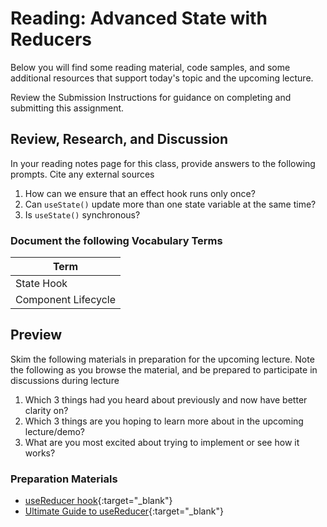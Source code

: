 # Reading: Advanced State with Reducers

Below you will find some reading material, code samples, and some additional resources that support today's topic and the upcoming lecture.

Review the Submission Instructions for guidance on completing and submitting this assignment.

## Review, Research, and Discussion

In your reading notes page for this class, provide answers to the following prompts. Cite any external sources

1. How can we ensure that an effect hook runs only once?
1. Can `useState()` update more than one state variable at the same time?
1. Is `useState()` synchronous?

### Document the following Vocabulary Terms

| Term                            |
| ------------------------------- |
| State Hook                      |
| Component Lifecycle             |

## Preview

Skim the following materials in preparation for the upcoming lecture. Note the following as you browse the material, and be prepared to participate in discussions during lecture

1. Which 3 things had you heard about previously and now have better clarity on?
1. Which 3 things are you hoping to learn more about in the upcoming lecture/demo?
1. What are you most excited about trying to implement or see how it works?

### Preparation Materials

- [useReducer hook](https://reactjs.org/docs/hooks-reference.html#usereducer){:target="_blank"}
- [Ultimate Guide to useReducer](https://blog.logrocket.com/guide-to-react-usereducer-hook/){:target="_blank"}
